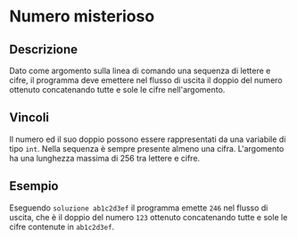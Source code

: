 Numero misterioso
=================

Descrizione
-----------

Dato come argomento sulla linea di comando una sequenza di lettere e cifre, il
programma deve emettere nel flusso di uscita il doppio del numero ottenuto
concatenando tutte e sole le cifre nell'argomento.


Vincoli
-------

Il numero ed il suo doppio possono essere rappresentati da una variabile di tipo
`int`. Nella sequenza è sempre presente almeno una cifra. L'argomento ha una
lunghezza massima di 256 tra lettere e cifre.


Esempio
-------

Eseguendo `soluzione ab1c2d3ef` il programma emette `246` nel flusso di uscita,
che è il doppio del numero `123` ottenuto concatenando tutte e sole le cifre
contenute in `ab1c2d3ef`.
